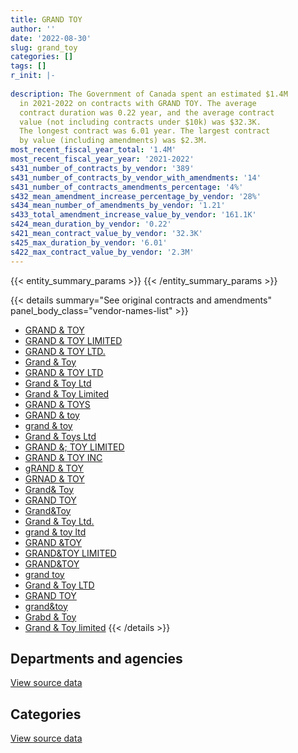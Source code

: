 ```yaml
---
title: GRAND TOY
author: ''
date: '2022-08-30'
slug: grand_toy
categories: []
tags: []
r_init: |-
  
description: The Government of Canada spent an estimated $1.4M
  in 2021-2022 on contracts with GRAND TOY. The average
  contract duration was 0.22 year, and the average contract
  value (not including contracts under $10k) was $32.3K.
  The longest contract was 6.01 year. The largest contract
  by value (including amendments) was $2.3M.
most_recent_fiscal_year_total: '1.4M'
most_recent_fiscal_year_year: '2021-2022'
s431_number_of_contracts_by_vendor: '389'
s431_number_of_contracts_by_vendor_with_amendments: '14'
s431_number_of_contracts_amendments_percentage: '4%'
s432_mean_amendment_increase_percentage_by_vendor: '28%'
s434_mean_number_of_amendments_by_vendor: '1.21'
s433_total_amendment_increase_value_by_vendor: '161.1K'
s424_mean_duration_by_vendor: '0.22'
s421_mean_contract_value_by_vendor: '32.3K'
s425_max_duration_by_vendor: '6.01'
s422_max_contract_value_by_vendor: '2.3M'
---
```


<script src="/rmarkdown-libs/htmlwidgets/htmlwidgets.js"></script>
<link href="/rmarkdown-libs/datatables-css/datatables-crosstalk.css" rel="stylesheet" />
<script src="/rmarkdown-libs/datatables-binding/datatables.js"></script>
<script src="/rmarkdown-libs/jquery/jquery-3.6.0.min.js"></script>
<link href="/rmarkdown-libs/dt-core-bootstrap/css/dataTables.bootstrap.min.css" rel="stylesheet" />
<link href="/rmarkdown-libs/dt-core-bootstrap/css/dataTables.bootstrap.extra.css" rel="stylesheet" />
<script src="/rmarkdown-libs/dt-core-bootstrap/js/jquery.dataTables.min.js"></script>
<script src="/rmarkdown-libs/dt-core-bootstrap/js/dataTables.bootstrap.min.js"></script>
<link href="/rmarkdown-libs/crosstalk/css/crosstalk.min.css" rel="stylesheet" />
<script src="/rmarkdown-libs/crosstalk/js/crosstalk.min.js"></script>
<script src="/rmarkdown-libs/htmlwidgets/htmlwidgets.js"></script>
<link href="/rmarkdown-libs/datatables-css/datatables-crosstalk.css" rel="stylesheet" />
<script src="/rmarkdown-libs/datatables-binding/datatables.js"></script>
<script src="/rmarkdown-libs/jquery/jquery-3.6.0.min.js"></script>
<link href="/rmarkdown-libs/dt-core-bootstrap/css/dataTables.bootstrap.min.css" rel="stylesheet" />
<link href="/rmarkdown-libs/dt-core-bootstrap/css/dataTables.bootstrap.extra.css" rel="stylesheet" />
<script src="/rmarkdown-libs/dt-core-bootstrap/js/jquery.dataTables.min.js"></script>
<script src="/rmarkdown-libs/dt-core-bootstrap/js/dataTables.bootstrap.min.js"></script>
<link href="/rmarkdown-libs/crosstalk/css/crosstalk.min.css" rel="stylesheet" />
<script src="/rmarkdown-libs/crosstalk/js/crosstalk.min.js"></script>

{{< entity_summary_params >}}
{{< /entity_summary_params >}}

{{< details summary="See original contracts and amendments" panel_body_class="vendor-names-list" >}}
- [GRAND & TOY](https://search.open.canada.ca/en/ct/?sort=contract_value_f%20desc&page=1&search_text=%22GRAND%20%26%20TOY%22)
- [GRAND & TOY LIMITED](https://search.open.canada.ca/en/ct/?sort=contract_value_f%20desc&page=1&search_text=%22GRAND%20%26%20TOY%20LIMITED%22)
- [GRAND & TOY LTD.](https://search.open.canada.ca/en/ct/?sort=contract_value_f%20desc&page=1&search_text=%22GRAND%20%26%20TOY%20LTD.%22)
- [Grand & Toy](https://search.open.canada.ca/en/ct/?sort=contract_value_f%20desc&page=1&search_text=%22Grand%20%26%20Toy%22)
- [GRAND & TOY LTD](https://search.open.canada.ca/en/ct/?sort=contract_value_f%20desc&page=1&search_text=%22GRAND%20%26%20TOY%20LTD%22)
- [Grand & Toy Ltd](https://search.open.canada.ca/en/ct/?sort=contract_value_f%20desc&page=1&search_text=%22Grand%20%26%20Toy%20Ltd%22)
- [Grand & Toy Limited](https://search.open.canada.ca/en/ct/?sort=contract_value_f%20desc&page=1&search_text=%22Grand%20%26%20Toy%20Limited%22)
- [GRAND & TOYS](https://search.open.canada.ca/en/ct/?sort=contract_value_f%20desc&page=1&search_text=%22GRAND%20%26%20TOYS%20%2a%22)
- [GRAND & toy](https://search.open.canada.ca/en/ct/?sort=contract_value_f%20desc&page=1&search_text=%22GRAND%20%26%20toy%22)
- [grand & toy](https://search.open.canada.ca/en/ct/?sort=contract_value_f%20desc&page=1&search_text=%22grand%20%26%20toy%22)
- [Grand & Toys Ltd](https://search.open.canada.ca/en/ct/?sort=contract_value_f%20desc&page=1&search_text=%22Grand%20%26%20Toys%20Ltd%22)
- [GRAND &; TOY LIMITED](https://search.open.canada.ca/en/ct/?sort=contract_value_f%20desc&page=1&search_text=%22GRAND%20%26%3b%20TOY%20LIMITED%22)
- [GRAND & TOY INC](https://search.open.canada.ca/en/ct/?sort=contract_value_f%20desc&page=1&search_text=%22GRAND%20%26%20TOY%20INC%22)
- [gRAND & TOY](https://search.open.canada.ca/en/ct/?sort=contract_value_f%20desc&page=1&search_text=%22gRAND%20%26%20TOY%22)
- [GRNAD & TOY](https://search.open.canada.ca/en/ct/?sort=contract_value_f%20desc&page=1&search_text=%22GRNAD%20%26%20TOY%22)
- [Grand& Toy](https://search.open.canada.ca/en/ct/?sort=contract_value_f%20desc&page=1&search_text=%22Grand%26%20Toy%22)
- [GRAND TOY](https://search.open.canada.ca/en/ct/?sort=contract_value_f%20desc&page=1&search_text=%22GRAND%20%20TOY%22)
- [Grand&Toy](https://search.open.canada.ca/en/ct/?sort=contract_value_f%20desc&page=1&search_text=%22Grand%26Toy%22)
- [Grand & Toy Ltd.](https://search.open.canada.ca/en/ct/?sort=contract_value_f%20desc&page=1&search_text=%22Grand%20%26%20Toy%20Ltd.%22)
- [grand & toy ltd](https://search.open.canada.ca/en/ct/?sort=contract_value_f%20desc&page=1&search_text=%22grand%20%26%20toy%20ltd%22)
- [GRAND &TOY](https://search.open.canada.ca/en/ct/?sort=contract_value_f%20desc&page=1&search_text=%22GRAND%20%26TOY%22)
- [GRAND&TOY LIMITED](https://search.open.canada.ca/en/ct/?sort=contract_value_f%20desc&page=1&search_text=%22GRAND%26TOY%20LIMITED%22)
- [GRAND&TOY](https://search.open.canada.ca/en/ct/?sort=contract_value_f%20desc&page=1&search_text=%22GRAND%26TOY%22)
- [grand toy](https://search.open.canada.ca/en/ct/?sort=contract_value_f%20desc&page=1&search_text=%22grand%20toy%22)
- [Grand & Toy LTD](https://search.open.canada.ca/en/ct/?sort=contract_value_f%20desc&page=1&search_text=%22Grand%20%26%20Toy%20LTD%22)
- [GRAND TOY](https://search.open.canada.ca/en/ct/?sort=contract_value_f%20desc&page=1&search_text=%22GRAND%20TOY%22)
- [grand&toy](https://search.open.canada.ca/en/ct/?sort=contract_value_f%20desc&page=1&search_text=%22grand%26toy%22)
- [Grabd & Toy](https://search.open.canada.ca/en/ct/?sort=contract_value_f%20desc&page=1&search_text=%22Grabd%20%26%20Toy%22)
- [Grand & Toy limited](https://search.open.canada.ca/en/ct/?sort=contract_value_f%20desc&page=1&search_text=%22Grand%20%26%20Toy%20limited%22)
{{< /details >}}

## Departments and agencies

<div id="htmlwidget-1" style="width:100%;height:auto;" class="datatables html-widget"></div>
<script type="application/json" data-for="htmlwidget-1">{"x":{"style":"bootstrap","filter":"none","vertical":false,"data":[["<a href=\"/departments/aafc-aac/\">Agriculture and Agri-Food Canada<\/a>","<a href=\"/departments/aandc-aadnc/\">Crown-Indigenous Relations and Northern Affairs Canada<\/a>","<a href=\"/departments/acoa-apeca/\">Atlantic Canada Opportunities Agency<\/a>","<a href=\"/departments/cas-satj/\">Courts Administration Service<\/a>","<a href=\"/departments/cbsa-asfc/\">Canada Border Services Agency<\/a>","<a href=\"/departments/cic/\">Immigration, Refugees and Citizenship Canada<\/a>","<a href=\"/departments/cra-arc/\">Canada Revenue Agency<\/a>","<a href=\"/departments/dfatd-maecd/\">Global Affairs Canada<\/a>","<a href=\"/departments/dfo-mpo/\">Fisheries and Oceans Canada<\/a>","<a href=\"/departments/dnd-mdn/\">National Defence<\/a>","<a href=\"/departments/esdc-edsc/\">Employment and Social Development Canada<\/a>","<a href=\"/departments/fja-cmf/\">Office of the Commissioner for Federal Judicial Affairs Canada<\/a>","<a href=\"/departments/ic/\">Innovation, Science and Economic Development Canada<\/a>","<a href=\"/departments/irb-cisr/\">Immigration and Refugee Board of Canada<\/a>","<a href=\"/departments/isc-sac/\">Indigenous Services Canada<\/a>","<a href=\"/departments/jus/\">Department of Justice Canada<\/a>","<a href=\"/departments/mgerc-ceegm/\">Military Grievances External Review Committee<\/a>","<a href=\"/departments/nrc-cnrc/\">National Research Council Canada<\/a>","<a href=\"/departments/nrcan-rncan/\">Natural Resources Canada<\/a>","<a href=\"/departments/pbc-clcc/\">Parole Board of Canada<\/a>","<a href=\"/departments/pc/\">Parks Canada<\/a>","<a href=\"/departments/phac-aspc/\">Public Health Agency of Canada<\/a>","<a href=\"/departments/pwgsc-tpsgc/\">Public Services and Procurement Canada<\/a>","<a href=\"/departments/rcmp-grc/\">Royal Canadian Mounted Police<\/a>","<a href=\"/departments/ssc-spc/\">Shared Services Canada<\/a>","<a href=\"/departments/statcan/\">Statistics Canada<\/a>","<a href=\"/departments/tc/\">Transport Canada<\/a>","<a href=\"/departments/tsb-bst/\">Transportation Safety Board of Canada<\/a>","<a href=\"/departments/vac-acc/\">Veterans Affairs Canada<\/a>"],[19756.55,19262.25,null,20154.08,74029.11,null,0,36874.54,10350,793614.48,null,45200,50612.28,null,19262.25,13876.91,null,23948.09,64053.27,21581.26,24671.87,null,314029.23,36573.15,301688.93,null,19635,25901.04,null],[82109.27,null,null,null,56656.31,36813.3,0,97599.99,null,572240.35,223704.26,25000,50523.01,12705.64,18857.16,12518.19,null,null,14482.03,null,160698.48,97455.47,538265.51,53194.72,27572.87,25484.14,19635,null,null],[null,null,31050,null,123616.03,359616.46,24298.06,114630.1,105922.81,806456.6,175819.01,22600,24438.33,12690.76,null,null,13342.65,null,null,null,10581.85,2223202.93,99614.92,41603.87,49253.43,132823.67,149588.76,null,33342.5],[null,null,null,null,33646.43,26534.72,0,43164.36,75342.94,612386.32,265908.16,22600,null,null,null,null,null,null,null,13295.58,null,null,18104.28,12713.5,null,248366.53,24150,null,23125.12]],"container":"<table class=\"table table-striped table-hover row-border order-column display\">\n  <thead>\n    <tr>\n      <th>Department<\/th>\n      <th>2018-2019<\/th>\n      <th>2019-2020<\/th>\n      <th>2020-2021<\/th>\n      <th>2021-2022<\/th>\n    <\/tr>\n  <\/thead>\n<\/table>","options":{"order":[[4,"desc"]],"pageLength":10,"autoWidth":true,"columnDefs":[{"targets":1,"render":"function(data, type, row, meta) {\n    return type !== 'display' ? data : DTWidget.formatCurrency(data, \"$\", 2, 3, \",\", \".\", true, null);\n  }"},{"targets":2,"render":"function(data, type, row, meta) {\n    return type !== 'display' ? data : DTWidget.formatCurrency(data, \"$\", 2, 3, \",\", \".\", true, null);\n  }"},{"targets":3,"render":"function(data, type, row, meta) {\n    return type !== 'display' ? data : DTWidget.formatCurrency(data, \"$\", 2, 3, \",\", \".\", true, null);\n  }"},{"targets":4,"render":"function(data, type, row, meta) {\n    return type !== 'display' ? data : DTWidget.formatCurrency(data, \"$\", 2, 3, \",\", \".\", true, null);\n  }"},{"width":"16%","targets":[1,2,3,4]},{"className":"dt-right","targets":[1,2,3,4]}],"orderClasses":false}},"evals":["options.columnDefs.0.render","options.columnDefs.1.render","options.columnDefs.2.render","options.columnDefs.3.render"],"jsHooks":[]}</script>
<p class="text-right">
<a href="https://github.com/GoC-Spending/contracts-data/tree/main/data/out/vendors/grand_toy/summary_by_fiscal_year_by_department.csv" class="source-data-link btn btn-link">View source data</a>
</p>

## Categories

<div id="htmlwidget-2" style="width:100%;height:auto;" class="datatables html-widget"></div>
<script type="application/json" data-for="htmlwidget-2">{"x":{"style":"bootstrap","filter":"none","vertical":false,"data":[["<a href=\"/categories/facilities_and_construction/\">Facilities and construction<\/a>","<a href=\"/categories/office_management/\">Office management<\/a>","<a href=\"/categories/defence/\">Defence<\/a>","<a href=\"/categories/information_technology/\">Information technology<\/a>","<a href=\"/categories/medical/\">Medical<\/a>","<a href=\"/categories/industrial_products_and_services/\">Industrial products and services<\/a>"],[10496.34,1780132.16,30286.31,null,null,114159.47],[null,1496172.22,10186.42,132049.3,97455.47,389652.3],[null,1797944.37,null,44710.35,2335807.43,376030.59],[null,790033.08,20212.6,246452.62,null,362639.64]],"container":"<table class=\"table table-striped table-hover row-border order-column display\">\n  <thead>\n    <tr>\n      <th>Category<\/th>\n      <th>2018-2019<\/th>\n      <th>2019-2020<\/th>\n      <th>2020-2021<\/th>\n      <th>2021-2022<\/th>\n    <\/tr>\n  <\/thead>\n<\/table>","options":{"order":[[4,"desc"]],"dom":"t","pageLength":30,"autoWidth":true,"columnDefs":[{"targets":1,"render":"function(data, type, row, meta) {\n    return type !== 'display' ? data : DTWidget.formatCurrency(data, \"$\", 2, 3, \",\", \".\", true, null);\n  }"},{"targets":2,"render":"function(data, type, row, meta) {\n    return type !== 'display' ? data : DTWidget.formatCurrency(data, \"$\", 2, 3, \",\", \".\", true, null);\n  }"},{"targets":3,"render":"function(data, type, row, meta) {\n    return type !== 'display' ? data : DTWidget.formatCurrency(data, \"$\", 2, 3, \",\", \".\", true, null);\n  }"},{"targets":4,"render":"function(data, type, row, meta) {\n    return type !== 'display' ? data : DTWidget.formatCurrency(data, \"$\", 2, 3, \",\", \".\", true, null);\n  }"},{"width":"16%","targets":[1,2,3,4]},{"className":"dt-right","targets":[1,2,3,4]}],"orderClasses":false,"lengthMenu":[10,25,30,50,100]}},"evals":["options.columnDefs.0.render","options.columnDefs.1.render","options.columnDefs.2.render","options.columnDefs.3.render"],"jsHooks":[]}</script>
<p class="text-right">
<a href="https://github.com/GoC-Spending/contracts-data/tree/main/data/out/vendors/grand_toy/summary_by_fiscal_year_by_category.csv" class="source-data-link btn btn-link">View source data</a>
</p>
